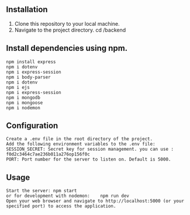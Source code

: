 
## Installation
1. Clone this repository to your local machine.
2. Navigate to the project directory.
    cd /backend

## Install dependencies using npm.
    npm install express
    npm i dotenv
    npm i express-session
    npm i body-parser
    npm i dotenv
    npm i ejs
    npm i express-session
    npm i mongodb
    npm i mongoose
    npm i nodemon

## Configuration
    Create a .env file in the root directory of the project.
    Add the following environment variables to the .env file:
    SESSION_SECRET: Secret key for session management. you can use : f0d2c3464c7ae236b011a276op156f0c
    PORT: Port number for the server to listen on. Default is 5000.

## Usage
    Start the server: npm start
    or for development with nodemon:    npm run dev
    Open your web browser and navigate to http://localhost:5000 (or your specified port) to access the application.
